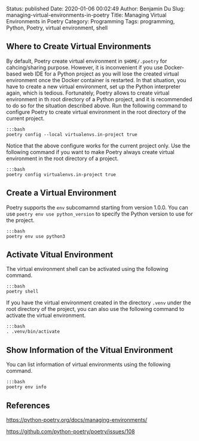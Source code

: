 Status: published
Date: 2020-01-06 00:02:49
Author: Benjamin Du
Slug: managing-virtual-environments-in-poetry
Title: Managing Virtual Environments in Poetry
Category: Programming
Tags: programming, Python, Poetry, virtual environment, shell

## Where to Create Virtual Environments

By default,
Poetry create virtual environment in `$HOME/.poetry` for cahcing/sharing purpose.
However,
it is inconvenient if you use Docker-based web IDE for a Python project 
as you will lose the created virtual environment once the Docker container is restarted.
In that situation, 
you have to create a new virtual environment, 
set up the Python interpreter again,
which is tedious.
Fortunately, 
Poetry allows to create virtual environment in th root directory of a Python project,
and it is recommended to do so for the situation described above.
Run the following command to configure Poetry to create virtual environment in the root directory of the current project.

    :::bash
    poetry config --local virtualenvs.in-project true

Notice that the above configure works for the current project only.
Use the following command
if you want to make Poetry always create virtual environment in the root directory of a project.

    :::bash
    poetry config virtualenvs.in-project true


## Create a Virtual Environment

Poetry supports the `env` subcomamnd starting from version 1.0.0.
You can use `poetry env use python_version` to specify the Python version to use for the project.

    :::bash
    poetry env use python3

## Activate Vitual Environment

The virtual environment shell can be activated using the following command.

    :::bash
    poetry shell

If you have the virtual environment created in the directory `.venv` 
under the root directory of the project,
you can also use the following command to activate the virtual environment.

    :::bash
    . .venv/bin/activate

## Show Information of the Vitual Environment

You can list information of virtual environments using the following command.

    :::bash
    poetry env info

## References

https://python-poetry.org/docs/managing-environments/

https://github.com/python-poetry/poetry/issues/108

